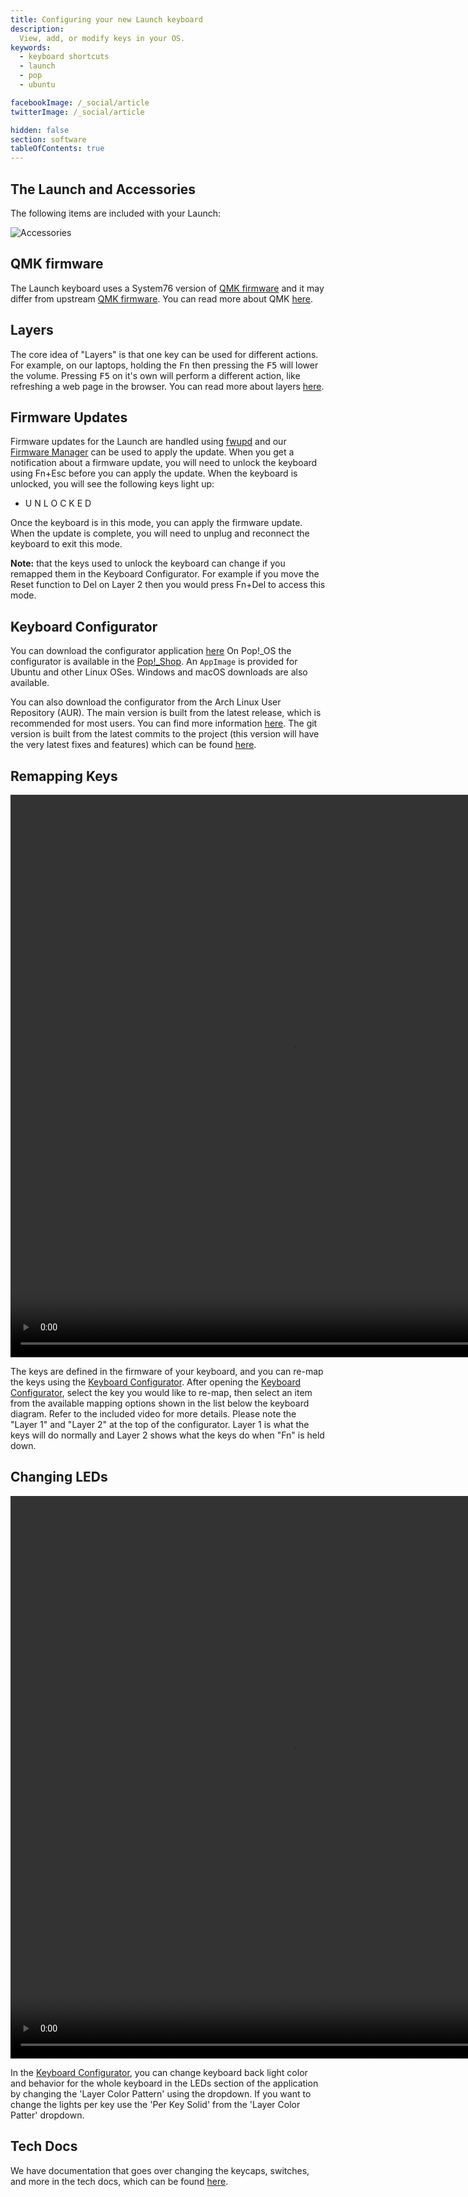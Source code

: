 ```yaml
---
title: Configuring your new Launch keyboard
description:
  View, add, or modify keys in your OS.
keywords:
  - keyboard shortcuts
  - launch
  - pop
  - ubuntu

facebookImage: /_social/article
twitterImage: /_social/article

hidden: false
section: software
tableOfContents: true
---
```


## The Launch and Accessories

The following items are included with your Launch:

![Accessories](/files/launch-keyboard/launch-accessories.webp)

## QMK firmware

The Launch keyboard uses a System76 version of [QMK firmware](https://github.com/system76/qmk_firmware) and it may differ from upstream [QMK firmware](https://github.com/qmk/qmk_firmware). You can read more about QMK [here](https://github.com/system76/qmk_firmware).

## Layers

The core idea of "Layers" is that one key can be used for different actions. For example, on our laptops, holding the <kbd>Fn</kbd> then pressing the <kbd>F5</kbd> will lower the volume. Pressing <kbd>F5</kbd> on it's own will perform a different action, like refreshing a web page in the browser. You can read more about layers [here](https://docs.qmk.fm/#/feature_layers).

## Firmware Updates

Firmware updates for the Launch are handled using [fwupd](https://fwupd.org/) and our <u>Firmware Manager</u> can be used to apply the update. When you get a notification about a firmware update, you will need to unlock the keyboard using Fn+Esc before you can apply the update. When the keyboard is unlocked, you will see the following keys light up:

- U N L O C K E D

Once the keyboard is in this mode, you can apply the firmware update. When the update is complete, you will need to unplug and reconnect the keyboard to exit this mode.

**Note:** that the keys used to unlock the keyboard can change if you remapped them in the Keyboard Configurator. For example if you move the Reset function to Del on Layer 2 then you would press Fn+Del to access this mode. 

## Keyboard Configurator

You can download the configurator application [here](https://github.com/pop-os/keyboard-configurator/releases) On Pop!\_OS the configurator is available in the <u>Pop!\_Shop</u>. An `AppImage` is provided for Ubuntu and other Linux OSes.  Windows and macOS downloads are also available.

You can also download the configurator from the Arch Linux User Repository (AUR). The main version is built from the latest release, which is recommended for most users. You can find more information [here](https://aur.archlinux.org/packages/keyboard-configurator/). The git version is built from the latest commits to the project (this version will have the very latest fixes and features) which can be found [here](https://aur.archlinux.org/packages/keyboard-configurator-git/).

## Remapping Keys

<video width="900" height="900" controls>
  <source src="/files/launch-keyboard/remapping-function-keys.webm" type="video/mp4">
</video>

The keys are defined in the firmware of your keyboard, and you can re-map the keys using the <u>Keyboard Configurator</u>. After opening the <u>Keyboard Configurator</u>, select the key you would like to re-map, then select an item from the available mapping options shown in the list below the keyboard diagram. Refer to the included video for more details. Please note the "Layer 1" and "Layer 2" at the top of the configurator. Layer 1 is what the keys will do normally and Layer 2 shows what the keys do when "Fn" is held down.

## Changing LEDs

<video width="900" height="900" controls>
  <source src="/files/launch-keyboard/video-soothing.mp4" type="video/mp4">
</video>

In the <u>Keyboard Configurator</u>, you can change keyboard back light color and behavior for the whole keyboard in the LEDs section of the application by changing the 'Layer Color Pattern' using the dropdown. If you want to change the lights per key use the 'Per Key Solid' from the 'Layer Color Patter' dropdown.

## Tech Docs

We have documentation that goes over changing the keycaps, switches, and more in the tech docs, which can be found [here](https://tech-docs.system76.com/models/launch_1/repairs.html).
